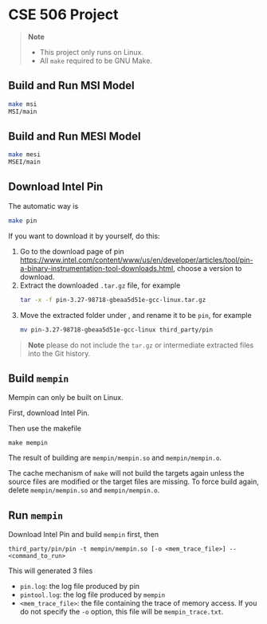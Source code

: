 # CSE 506 Project

> **Note**
> + This project only runs on Linux.
> + All `make` required to be GNU Make.

## Build and Run MSI Model

```sh
make msi
MSI/main
```

## Build and Run MESI Model

```sh
make mesi
MSEI/main
```

## Download Intel Pin

The automatic way is
```sh
make pin
```

If you want to download it by yourself, do this:

1. Go to the download page of pin https://www.intel.com/content/www/us/en/developer/articles/tool/pin-a-binary-instrumentation-tool-downloads.html, choose a version to download.
2. Extract the downloaded `.tar.gz` file, for example
    ```sh
    tar -x -f pin-3.27-98718-gbeaa5d51e-gcc-linux.tar.gz
    ```
3. Move the extracted folder under [](third_party), and rename it to be `pin`, for example
    ```sh
    mv pin-3.27-98718-gbeaa5d51e-gcc-linux third_party/pin
    ```

> **Note**
> please do not include the `tar.gz` or intermediate extracted files into the Git history.

## Build `mempin`

Mempin can only be built on Linux.

First, download Intel Pin.

Then use the makefile
```
make mempin
```

The result of building are `mempin/mempin.so` and `mempin/mempin.o`.

The cache mechanism of `make` will not build the targets again unless the source files are modified or the target files are missing. To force build again, delete `mempin/mempin.so` and `mempin/mempin.o`.

## Run `mempin`

Download Intel Pin and build `mempin` first, then

```
third_party/pin/pin -t mempin/mempin.so [-o <mem_trace_file>] -- <command_to_run>
```

This will generated 3 files
+ `pin.log`: the log file produced by pin
+ `pintool.log`: the log file produced by `mempin`
+ `<mem_trace_file>`: the file containing the trace of memory access. If you do not specify the `-o` option, this file will be `mempin_trace.txt`.